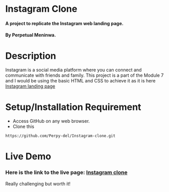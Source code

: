 # Instagram Clone

#### A project to replicate the Instagram web landing page.

#### By Perpetual Meninwa.

# Description
Instagram is a social media platform where you can connect and communicate with friends and family. This project is a part of the Module 7 and I would be using the basic HTML and CSS to achieve it as it is here [Instagram landing page](https://www.instagram.com/)

# Setup/Installation Requirement
- Access GitHub on any web browser.
- Clone this
```bash
https://github.com/Perpy-del/Instagram-clone.git
```

# Live Demo
### Here is the link to the live page: [Instagram clone](https://stutern-instagram-clone.netlify.app/)

Really challenging but worth it!
